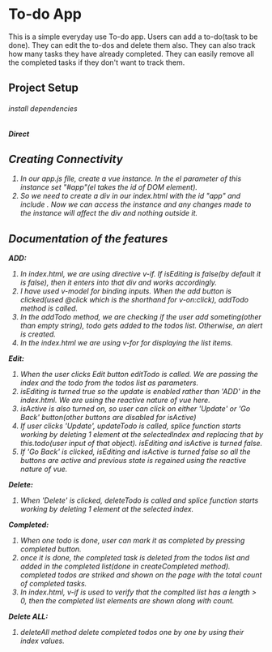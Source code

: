 # To-do App
This is a simple everyday use To-do app. Users can add a to-do(task to be done). They can edit the to-dos and delete them also. They can also track how many tasks they have already completed. They can easily remove all the completed tasks if they don't want to track them.

## Project Setup
###### install dependencies
***Direct <script> include***

Simply download the vue.js file and include with a script tag. Vue will be registered as a global variable.

1. We need to create a folder and inside that we need to keep our downloaded vue.js file.
2. In the folder, create two files- index.html and a js file(app.js here).
3. In the project's index.html file include
**<script src="vue.js"></script>**

## Creating Connectivity
1. In our app.js file, create a vue instance. In the el parameter of this instance set "#app"(el takes the id of DOM element).
2. So we need to create a div in our index.html with the id "app" and include **<script src="app.js"></script>**. Now we can access the instance and any changes made to the instance will affect the div and nothing outside it.

## Documentation of the features
***ADD:***
1. In index.html, we are using directive v-if. If isEditing is false(by default it is false), then it enters into that div and works accordingly.
2. I have used v-model for binding inputs. When the add button is clicked(used @click which is the shorthand for v-on:click), addTodo method is called.
3. In the addTodo method, we are checking if the user add someting(other than empty string), todo gets added to the todos list. Otherwise, an alert is created.
4. In the index.html we are using v-for for displaying the list items.


***Edit:***

1.  When the user clicks Edit button editTodo is called. We are passing the index and the todo from the todos list as parameters. 
2.  isEditing is turned true so the update is enabled rather than 'ADD' in the index.html. We are using the reactive nature of vue here.
3.  isActive is also turned on, so user can click on either 'Update' or 'Go Back' button(other buttons are disabled for isActive)
4.  If user clicks 'Update', updateTodo is called, splice function starts working by deleting 1 element at the selectedIndex and replacing that by this.todo(user input of that object). isEditing and isActive is turned false.
5.  If 'Go Back' is clicked, isEditing and isActive is turned false so all the buttons are active and previous state is regained using the reactive nature of vue.


***Delete:***

1.  When 'Delete' is clicked, deleteTodo is called and  splice function starts working by deleting 1 element at the selected index.


***Completed:***
1. When one todo is done, user can mark it as completed by pressing completed button. 
2. once it is done, the completed task is deleted from the todos list and added in the completed list(done in createCompleted method).
   completed todos are striked and shown on the page with the total count of completed tasks.
3. In index.html, v-if is used to verify that the complted list has a length > 0, then the completed list elements are shown along with count.


***Delete ALL:***
1. deleteAll method delete completed todos one by one by using their index values.
